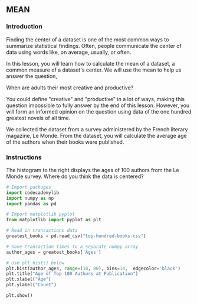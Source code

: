 ## MEAN

### Introduction

Finding the center of a dataset is one of the most common ways to summarize statistical findings. Often, people communicate the center of data using words like, on average, usually, or often.

In this lesson, you will learn how to calculate the mean of a dataset, a common measure of a dataset's center. We will use the mean to help us answer the question,

When are adults their most creative and productive?

You could define "creative" and "productive" in a lot of ways, making this question impossible to fully answer by the end of this lesson. However, you will form an informed opinion on the question using data of the one hundred greatest novels of all time.

We collected the dataset from a survey administered by the French literary magazine, Le Monde. From the dataset, you will calculate the average age of the authors when their books were published.

### Instructions

The histogram to the right displays the ages of 100 authors from the Le Monde survey. Where do you think the data is centered?

```python
# Import packages
import codecademylib
import numpy as np
import pandas as pd

# Import matplotlib pyplot
from matplotlib import pyplot as plt

# Read in transactions data
greatest_books = pd.read_csv("top-hundred-books.csv")

# Save transaction times to a separate numpy array
author_ages = greatest_books['Ages']

# Use plt.hist() below
plt.hist(author_ages, range=(10, 80), bins=14,  edgecolor='black')
plt.title("Age of Top 100 Authors at Publication")
plt.xlabel("Age")
plt.ylabel("Count")

plt.show()
```
